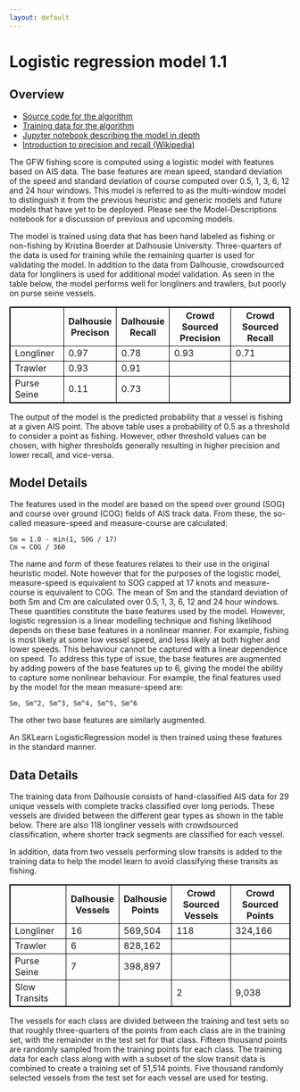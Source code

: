 ```yaml
---
layout: default
---
```


<style>
table, th, td {
   border: 1px solid black;
}
</style>

# Logistic regression model 1.1

## Overview

* [Source code for the algorithm](https://github.com/GlobalFishingWatch/vessel-scoring)
* [Training data for the algorithm](anonymized.html)
* [Jupyter notebook describing the model in depth](https://github.com/GlobalFishingWatch/vessel-scoring/blob/master/notebooks/Model-Descriptions.ipynb)
* [Introduction to precision and recall (Wikipedia)](https://en.wikipedia.org/wiki/Precision_and_recall)

The GFW fishing score is computed using a logistic model with features based
on AIS data. The base features are mean speed, standard deviation of the speed
and standard deviation of course computed over 0.5, 1, 3, 6, 12 and 24 hour
windows.  This model is referred to as the multi-window model to distinguish
it from the previous heuristic and generic models and future models that have
yet to be deployed. Please see the Model-Descriptions notebook for a
discussion of previous and upcoming models.

The model is trained using data that has been hand labeled as fishing or non-fishing 
by Kristina Boerder at Dalhousie University. Three-quarters of the
data is used for training while the remaining quarter is used for validating
the model. In addition to the data from Dalhousie, crowdsourced data for
longliners is used for additional model validation. As seen in the table
below, the model performs well for longliners and trawlers, but poorly on
purse seine vessels.


|               |  Dalhousie<br/>Precison  | Dalhousie<br/>Recall    | Crowd Sourced<br/>Precision       | Crowd Sourced<br/>Recall          |
|---------------|-----------|-----------|---------------|---------------|
| Longliner     | 0.97      | 0.78      | 0.93          | 0.71          |
| Trawler       | 0.93      | 0.91      |               |               |
| Purse Seine   | 0.11      | 0.73      |               |               |


The output of the model is the predicted probability that a vessel is fishing
at a given AIS point. The above table uses a probability of 0.5 as a threshold
to consider a point as fishing. However, other threshold values can be chosen,
with higher thresholds generally resulting in higher precision and lower
recall, and vice-versa. 

## Model Details

The features used in the model are based on the speed over ground (SOG) and course over ground (COG) fields of AIS track data. From these, the so-called measure-speed and measure-course are calculated:

    Sm = 1.0 - min(1, SOG / 17)
    Cm = COG / 360

The name and form of these features relates to their use in the original heuristic model. Note however that for the purposes of the logistic model, measure-speed is equivalent to SOG capped at 17 knots and measure-course is equivalent to COG. The mean of Sm and the standard deviation of both Sm and Cm are calculated over 0.5, 1, 3, 6, 12 and 24 hour windows. These quantities constitute the base features used by the model. However, logistic regression is a linear modelling technique and fishing likelihood depends on these base features in a nonlinear manner. For example, fishing is most likely at some low vessel speed, and less likely at both higher and lower speeds. This behaviour cannot be captured with a linear dependence on speed. To address this type of issue, the base features are augmented by adding powers of the base features up to 6, giving the model the ability to capture some nonlinear behaviour. For example, the final features used by the model for the mean measure-speed are: 

    Sm, Sm^2, Sm^3, Sm^4, Sm^5, Sm^6

The other two base features are similarly augmented.

An SKLearn LogisticRegression model is then trained using these features in the standard manner.


## Data Details

The training data from Dalhousie consists of hand-classified AIS data for 29 unique vessels with complete tracks classified over long periods. These vessels are divided between the different gear types as shown in the table below. There are also 118 longliner vessels with crowdsourced classification, where shorter track segments are classified for each vessel. 

In addition, data from two vessels performing slow transits is added to the training data to help the model learn to avoid classifying these transits as fishing.

|               |  Dalhousie<br/>Vessels  | Dalhousie<br/>Points    | Crowd Sourced<br/>Vessels       | Crowd Sourced<br/>Points        |
|---------------|-----------|-----------|---------------|---------------|
| Longliner     | 16        | 569,504   | 118           | 324,166       |
| Trawler       | 6         | 828,162   |               |               |
| Purse Seine   | 7         | 398,897   |               |               |
| Slow Transits |           |           | 2             | 9,038         |


The vessels for each class are divided between the training and test sets so
that roughly three-quarters of the points from each class are in the training
set, with the remainder in the test set for that class. Fifteen thousand
points are randomly sampled from the training points for each class. The
training data for each class along with with a subset of the slow transit data
is combined to create a training set of 51,514 points. Five thousand randomly
selected vessels from the test set for each vessel are used for testing.
